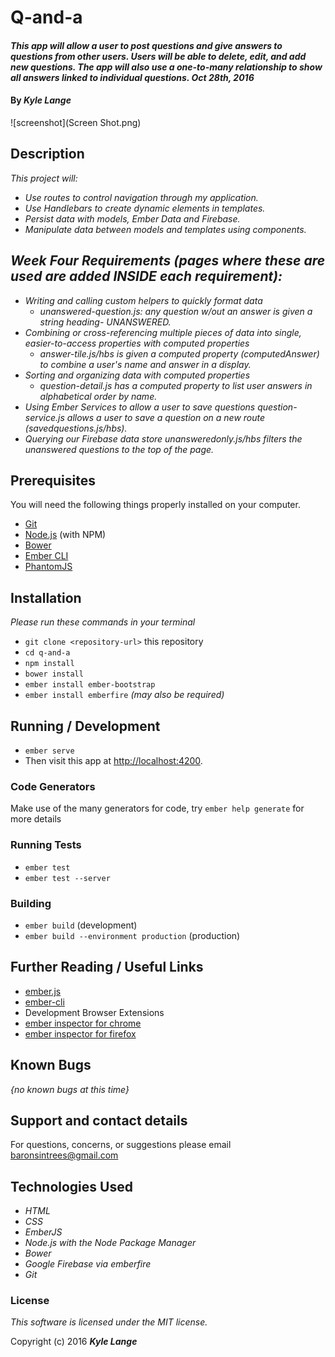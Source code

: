 # Q-and-a

#### _This app will allow a user to post questions and give answers to questions from other users.  Users will be able to delete, edit, and add new questions.  The app will also use a one-to-many relationship to show all answers linked to individual questions.  Oct 28th, 2016_

#### By _**Kyle Lange**_

![screenshot](Screen Shot.png)

## Description

_This project will:_

* _Use routes to control navigation through my application._
* _Use Handlebars to create dynamic elements in templates._
* _Persist data with models, Ember Data and Firebase._
* _Manipulate data between models and templates using components._

## _Week Four Requirements (pages where these are used are added INSIDE each requirement):_

* _Writing and calling custom helpers to quickly format data_
    * _unanswered-question.js: any question w/out an answer is given a string heading- UNANSWERED._
* _Combining or cross-referencing multiple pieces of data into single, easier-to-access properties with computed properties_
    * _answer-tile.js/hbs is given a computed property (computedAnswer) to combine a user's name and answer in a display._
* _Sorting and organizing data with computed properties_
    * _question-detail.js has a computed property to list user answers in alphabetical order by name._
* _Using Ember Services to allow a user to save questions_
    _question-service.js allows a user to save a question on a new route (savedquestions.js/hbs)._
* _Querying our Firebase data store_
  _unansweredonly.js/hbs filters the unanswered questions to the top of the page._

## Prerequisites

You will need the following things properly installed on your computer.

* [Git](http://git-scm.com/)
* [Node.js](http://nodejs.org/) (with NPM)
* [Bower](http://bower.io/)
* [Ember CLI](http://ember-cli.com/)
* [PhantomJS](http://phantomjs.org/)

## Installation

_Please run these commands in your terminal_

* `git clone <repository-url>` this repository
* `cd q-and-a`
* `npm install`
* `bower install`
* `ember install ember-bootstrap`
* `ember install emberfire` _(may also be required)_

## Running / Development

* `ember serve`
* Then visit this app at [http://localhost:4200](http://localhost:4200).

### Code Generators

Make use of the many generators for code, try `ember help generate` for more details

### Running Tests

* `ember test`
* `ember test --server`

### Building

* `ember build` (development)
* `ember build --environment production` (production)


## Further Reading / Useful Links

* [ember.js](http://emberjs.com/)
* [ember-cli](http://ember-cli.com/)
* Development Browser Extensions
* [ember inspector for chrome](https://chrome.google.com/webstore/detail/ember-inspector/bmdblncegkenkacieihfhpjfppoconhi)
* [ember inspector for firefox](https://addons.mozilla.org/en-US/firefox/addon/ember-inspector/)

## Known Bugs

  _{no known bugs at this time}_

  ## Support and contact details

  For questions, concerns, or suggestions please email baronsintrees@gmail.com


## Technologies Used

  * _HTML_
  * _CSS_
  * _EmberJS_
  * _Node.js with the Node Package Manager_
  * _Bower_
  * _Google Firebase via emberfire_
  * _Git_


### License

  _This software is licensed under the MIT license._

  Copyright (c) 2016 **_Kyle Lange_**
